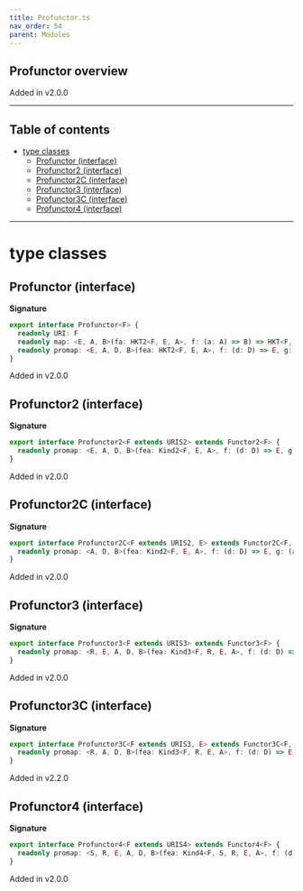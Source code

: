 ```yaml
---
title: Profunctor.ts
nav_order: 54
parent: Modules
---
```


## Profunctor overview

Added in v2.0.0

---

<h2 class="text-delta">Table of contents</h2>

- [type classes](#type-classes)
  - [Profunctor (interface)](#profunctor-interface)
  - [Profunctor2 (interface)](#profunctor2-interface)
  - [Profunctor2C (interface)](#profunctor2c-interface)
  - [Profunctor3 (interface)](#profunctor3-interface)
  - [Profunctor3C (interface)](#profunctor3c-interface)
  - [Profunctor4 (interface)](#profunctor4-interface)

---

# type classes

## Profunctor (interface)

**Signature**

```ts
export interface Profunctor<F> {
  readonly URI: F
  readonly map: <E, A, B>(fa: HKT2<F, E, A>, f: (a: A) => B) => HKT<F, B>
  readonly promap: <E, A, D, B>(fea: HKT2<F, E, A>, f: (d: D) => E, g: (a: A) => B) => HKT2<F, D, B>
}
```

Added in v2.0.0

## Profunctor2 (interface)

**Signature**

```ts
export interface Profunctor2<F extends URIS2> extends Functor2<F> {
  readonly promap: <E, A, D, B>(fea: Kind2<F, E, A>, f: (d: D) => E, g: (a: A) => B) => Kind2<F, D, B>
}
```

Added in v2.0.0

## Profunctor2C (interface)

**Signature**

```ts
export interface Profunctor2C<F extends URIS2, E> extends Functor2C<F, E> {
  readonly promap: <A, D, B>(fea: Kind2<F, E, A>, f: (d: D) => E, g: (a: A) => B) => Kind2<F, D, B>
}
```

Added in v2.0.0

## Profunctor3 (interface)

**Signature**

```ts
export interface Profunctor3<F extends URIS3> extends Functor3<F> {
  readonly promap: <R, E, A, D, B>(fea: Kind3<F, R, E, A>, f: (d: D) => E, g: (a: A) => B) => Kind3<F, R, D, B>
}
```

Added in v2.0.0

## Profunctor3C (interface)

**Signature**

```ts
export interface Profunctor3C<F extends URIS3, E> extends Functor3C<F, E> {
  readonly promap: <R, A, D, B>(fea: Kind3<F, R, E, A>, f: (d: D) => E, g: (a: A) => B) => Kind3<F, R, D, B>
}
```

Added in v2.2.0

## Profunctor4 (interface)

**Signature**

```ts
export interface Profunctor4<F extends URIS4> extends Functor4<F> {
  readonly promap: <S, R, E, A, D, B>(fea: Kind4<F, S, R, E, A>, f: (d: D) => E, g: (a: A) => B) => Kind4<F, S, R, D, B>
}
```

Added in v2.0.0
